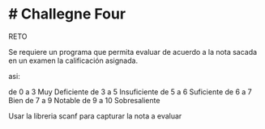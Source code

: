 # # Challegne Four

RETO 

Se requiere un programa que permita evaluar de acuerdo a la nota sacada en un examen la calificación asignada.

asi:

de 0 a 3 Muy Deficiente
de 3 a 5 Insuficiente
de 5 a 6 Suficiente
de 6 a 7 Bien
de 7 a 9 Notable
de 9 a 10 Sobresaliente

Usar la libreria scanf para capturar la nota a evaluar